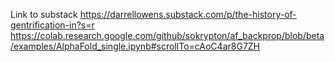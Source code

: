 Link to substack
https://darrellowens.substack.com/p/the-history-of-gentrification-in?s=r
https://colab.research.google.com/github/sokrypton/af_backprop/blob/beta/examples/AlphaFold_single.ipynb#scrollTo=cAoC4ar8G7ZH

